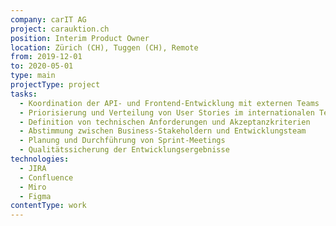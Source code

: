 ```yaml
---
company: carIT AG
project: carauktion.ch
position: Interim Product Owner
location: Zürich (CH), Tuggen (CH), Remote
from: 2019-12-01
to: 2020-05-01
type: main
projectType: project
tasks:
  - Koordination der API- und Frontend-Entwicklung mit externen Teams
  - Priorisierung und Verteilung von User Stories im internationalen Team
  - Definition von technischen Anforderungen und Akzeptanzkriterien
  - Abstimmung zwischen Business-Stakeholdern und Entwicklungsteam
  - Planung und Durchführung von Sprint-Meetings
  - Qualitätssicherung der Entwicklungsergebnisse
technologies:
  - JIRA
  - Confluence
  - Miro
  - Figma
contentType: work
---
```

